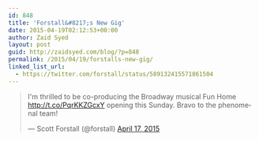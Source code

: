```yaml
---
id: 848
title: 'Forstall&#8217;s New Gig'
date: 2015-04-19T02:12:53+00:00
author: Zaid Syed
layout: post
guid: http://zaidsyed.com/blog/?p=848
permalink: /2015/04/19/forstalls-new-gig/
linked_list_url:
  - https://twitter.com/forstall/status/589132415571861504
---
```

<blockquote class="twitter-tweet" lang="en">
  <p>
    I'm thrilled to be co-producing the Broadway musical Fun Home <a href="http://t.co/PqrKKZGcxY">http://t.co/PqrKKZGcxY</a> opening this Sunday. Bravo to the phenomenal team!
  </p>
  
  <p>
    &mdash; Scott Forstall (@forstall) <a href="https://twitter.com/forstall/status/589132415571861504">April 17, 2015</a>
  </p>
</blockquote>